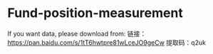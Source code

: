 # Fund-position-measurement
If you want data, please download from: 
链接：https://pan.baidu.com/s/1tT6hwtpre81wLceJO9geCw 
提取码：q2uk 
